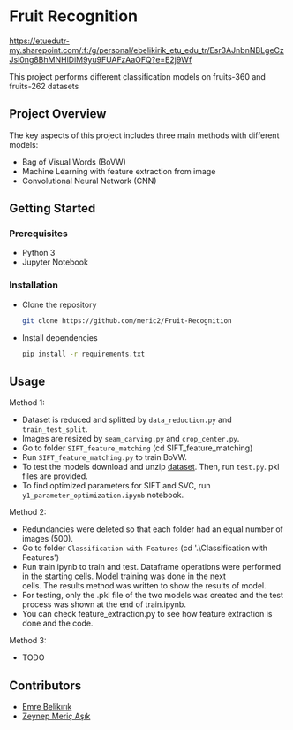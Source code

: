 # Fruit Recognition

https://etuedutr-my.sharepoint.com/:f:/g/personal/ebelikirik_etu_edu_tr/Esr3AJnbnNBLgeCzJsl0ng8BhMNHlDiM9yu9FUAFzAaOFQ?e=E2j9Wf

This project performs different classification models on fruits-360 and fruits-262 datasets

## Project Overview

The key aspects of this project includes three main methods with different models:

- Bag of Visual Words (BoVW)  
- Machine Learning with feature extraction from image
- Convolutional Neural Network (CNN)  

## Getting Started  

### Prerequisites 
- Python 3
- Jupyter Notebook

### Installation

- Clone the repository
  ```bash
  git clone https://github.com/meric2/Fruit-Recognition
  ```

- Install dependencies  
  ```bash
  pip install -r requirements.txt
  ```  

## Usage

Method 1:  

- Dataset is reduced and splitted by `data_reduction.py` and `train_test_split`.  
- Images are resized by `seam_carving.py` and `crop_center.py`.  
- Go to folder `SIFT_feature_matching` (cd SIFT_feature_matching)  
- Run `SIFT_feature_matching.py` to train BoVW.
- To test the models download and unzip [dataset](https://drive.google.com/file/d/1GuJqBZI2sCCiHzqjdmOI7IO7TdgeKRF-/view?usp=sharing). Then, run `test.py`. pkl files are provided.  
- To find optimized parameters for SIFT and SVC, run `y1_parameter_optimization.ipynb` notebook.  

Method 2:  

- Redundancies were deleted so that each folder had an equal number of images (500). 
- Go to folder `Classification with Features` (cd '.\Classification with Features\')
- Run train.ipynb to train and test. Dataframe operations were performed in the starting cells. Model training was done in the next   
  cells. The results method was written to show the results of model.
- For testing, only the .pkl file of the two models was created and the test process was shown at the end of train.ipynb.
- You can check feature_extraction.py to see how feature extraction is done and the code.

Method 3:  

- TODO

## Contributors

- [Emre Belikırık](https://github.com/emre-bl)
- [Zeynep Meriç Aşık](https://github.com/meric2)

